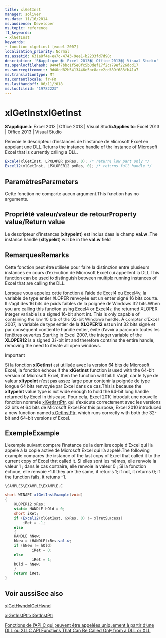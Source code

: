 ```yaml
---
title: xlGetInst
manager: soliver
ms.date: 11/16/2014
ms.audience: Developer
ms.topic: reference
f1_keywords:
- xlGetInst
keywords:
- fonction xlgetinst [excel 2007]
localization_priority: Normal
ms.assetid: 631a8f4e-ea7c-4743-9ee1-b2233fd7d98d
description: 'S�applique �: Excel 2013�| Office 2013�| Visual Studio'
ms.openlocfilehash: 9484f7bbc1f5e0fc5b0def17f2ce79ef226dcd17
ms.sourcegitcommit: 9d60cd82b5413446e5bc8ace2cd689f683fb41a7
ms.translationtype: MT
ms.contentlocale: fr-FR
ms.lasthandoff: 06/11/2018
ms.locfileid: "19782228"
---
```

# <a name="xlgetinst"></a><span data-ttu-id="79450-104">xlGetInst</span><span class="sxs-lookup"><span data-stu-id="79450-104">xlGetInst</span></span>

 <span data-ttu-id="79450-105">**S’applique à**: Excel 2013 | Office 2013 | Visual Studio</span><span class="sxs-lookup"><span data-stu-id="79450-105">**Applies to**: Excel 2013 | Office 2013 | Visual Studio</span></span> 
  
<span data-ttu-id="79450-106">Renvoie le descripteur d’instances de l’instance de Microsoft Excel en appelant une DLL.</span><span class="sxs-lookup"><span data-stu-id="79450-106">Returns the instance handle of the instance of Microsoft Excel that is currently calling a DLL.</span></span>
  
```cs
Excel4(xlGetInst, LPXLOPER pxRes, 0); /* returns low part only */
Excel12(xlGetInst, LPXLOPER12 pxRes, 0); /* returns full handle */
```

## <a name="parameters"></a><span data-ttu-id="79450-107">Paramètres</span><span class="sxs-lookup"><span data-stu-id="79450-107">Parameters</span></span>

<span data-ttu-id="79450-108">Cette fonction ne comporte aucun argument.</span><span class="sxs-lookup"><span data-stu-id="79450-108">This function has no arguments.</span></span>
  
## <a name="property-valuereturn-value"></a><span data-ttu-id="79450-109">Propriété valeur/valeur de retour</span><span class="sxs-lookup"><span data-stu-id="79450-109">Property value/Return value</span></span>

<span data-ttu-id="79450-110">Le descripteur d’instances (**xltypeInt**) est inclus dans le champ **val.w** .</span><span class="sxs-lookup"><span data-stu-id="79450-110">The instance handle (**xltypeInt**) will be in the **val.w** field.</span></span> 
  
## <a name="remarks"></a><span data-ttu-id="79450-111">Remarques</span><span class="sxs-lookup"><span data-stu-id="79450-111">Remarks</span></span>

<span data-ttu-id="79450-112">Cette fonction peut être utilisée pour faire la distinction entre plusieurs instances en cours d’exécution de Microsoft Excel qui appellent la DLL.</span><span class="sxs-lookup"><span data-stu-id="79450-112">This function can be used to distinguish between multiple running instances of Excel that are calling the DLL.</span></span>
  
<span data-ttu-id="79450-113">Lorsque vous appelez cette fonction à l’aide de [Excel4](excel4-excel12.md) ou [Excel4v](excel4v-excel12v.md), la variable de type entier XLOPER renvoyée est un entier signé 16 bits courte. Il s’agit des 16 bits de poids faibles de la poignée de Windows 32 bits.</span><span class="sxs-lookup"><span data-stu-id="79450-113">When you are calling this function using [Excel4](excel4-excel12.md) or [Excel4v](excel4v-excel12v.md), the returned XLOPER integer variable is a signed 16-bit short int. This is only capable of containing the low 16 bits of the 32-bit Windows handle.</span></span> <span data-ttu-id="79450-114">À compter d’Excel 2007, la variable de type entier de la **XLOPER12** est un int 32 bits signé et par conséquent contient le handle entier, évite d’avoir à parcourir toutes les fenêtres ouvertes.</span><span class="sxs-lookup"><span data-stu-id="79450-114">Starting in Excel 2007, the integer variable of the **XLOPER12** is a signed 32-bit int and therefore contains the entire handle, removing the need to iterate all open windows.</span></span> 
  
> [!IMPORTANT]
> <span data-ttu-id="79450-115">Si la fonction **xlGetInst** est utilisée avec la version 64 bits de Microsoft Excel, la fonction échoue.</span><span class="sxs-lookup"><span data-stu-id="79450-115">If the **xlGetInst** function is used with the 64-bit version of Microsoft Excel, then the function will fail.</span></span> <span data-ttu-id="79450-116">Il s’agit, car le type de valeur **xltypeInt** n’est pas assez large pour contenir la poignée de type longue 64 bits renvoyée par Excel dans ce cas.</span><span class="sxs-lookup"><span data-stu-id="79450-116">This is because the **xltypeInt** value type is not wide enough to hold the 64-bit long handle returned by Excel in this case.</span></span> <span data-ttu-id="79450-117">Pour cela, Excel 2010 introduit une nouvelle fonction nommée [xlGetInstPtr](xlgetinstptr.md), qui s’exécute correctement avec les versions 32 bits et 64 bits de Microsoft Excel.</span><span class="sxs-lookup"><span data-stu-id="79450-117">For this purpose, Excel 2010 introduced a new function named [xlGetInstPtr](xlgetinstptr.md), which runs correctly with both the 32-bit and 64-bit versions of Excel.</span></span> 
  
## <a name="example"></a><span data-ttu-id="79450-118">Exemple</span><span class="sxs-lookup"><span data-stu-id="79450-118">Example</span></span>

<span data-ttu-id="79450-119">L’exemple suivant compare l’instance de la dernière copie d’Excel qui l’a appelé à la copie active de Microsoft Excel qui l’a appelé.</span><span class="sxs-lookup"><span data-stu-id="79450-119">The following example compares the instance of the last copy of Excel that called it to the current copy of Excel that called it.</span></span> <span data-ttu-id="79450-120">Si elles sont les mêmes, elle renvoie la valeur 1 ; dans le cas contraire, elle renvoie la valeur 0 ; Si la fonction échoue, elle renvoie -1.</span><span class="sxs-lookup"><span data-stu-id="79450-120">If they are the same, it returns 1; if not, it returns 0; if the function fails, it returns -1.</span></span>
  
 `\SAMPLES\EXAMPLE\EXAMPLE.C`
  
```cs
short WINAPI xlGetInstExample(void)
{
    XLOPER12 xRes;
    static HANDLE hOld = 0;
    short iRet;
    if (Excel12(xlGetInst, &xRes, 0) != xlretSuccess)
        iRet = -1;
    else
    {
    HANDLE hNew;
    hNew = (HANDLE)xRes.val.w;
    if (hNew != hOld)
            iRet = 0;
    else
            iRet = 1;
    hOld = hNew;
    }
    return iRet;
}
```

## <a name="see-also"></a><span data-ttu-id="79450-121">Voir aussi</span><span class="sxs-lookup"><span data-stu-id="79450-121">See also</span></span>



[<span data-ttu-id="79450-122">xlGetHwnd</span><span class="sxs-lookup"><span data-stu-id="79450-122">xlGetHwnd</span></span>](xlgethwnd.md)
  
[<span data-ttu-id="79450-123">xlGetInstPtr</span><span class="sxs-lookup"><span data-stu-id="79450-123">xlGetInstPtr</span></span>](xlgetinstptr.md)


[<span data-ttu-id="79450-124">Fonctions de l’API C qui peuvent être appelées uniquement à partir d’une DLL ou XLL</span><span class="sxs-lookup"><span data-stu-id="79450-124">C API Functions That Can Be Called Only from a DLL or XLL</span></span>](c-api-functions-that-can-be-called-only-from-a-dll-or-xll.md)


